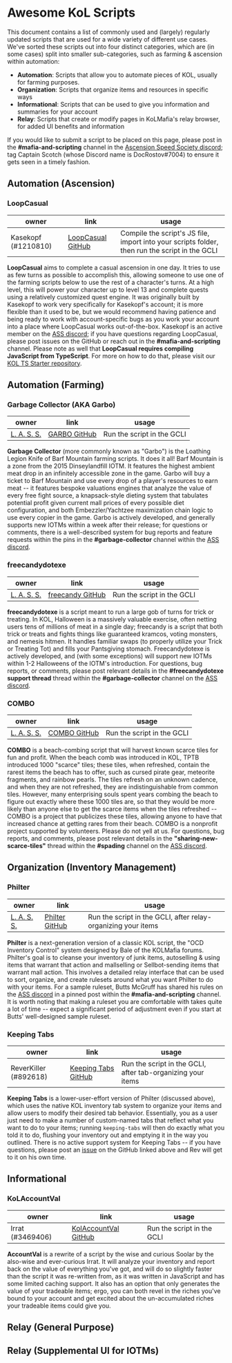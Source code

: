 # Awesome KoL Scripts

This document contains a list of commonly used and (largely) regularly updated scripts that are used for a wide variety of different use cases. We've sorted these scripts out into four distinct categories, which are (in some cases) split into smaller sub-categories, such as farming & ascension within automation:

- **Automation**: Scripts that allow you to automate pieces of KOL, usually for farming purposes.
- **Organization**: Scripts that organize items and resources in specific ways
- **Informational**: Scripts that can be used to give you information and summaries for your account
- **Relay**: Scripts that create or modify pages in KoLMafia's relay browser, for added UI benefits and information

If you would like to submit a script to be placed on this page, please post in the **#mafia-and-scripting** channel in the [Ascension Speed Society discord](https://discord.gg/8p7hh8BRSF); tag Captain Scotch (whose Discord name is DocRostov#7004) to ensure it gets seen in a timely fashion.

## Automation (Ascension)

### LoopCasual
| owner | link | usage |
|---------|------|---------|
| Kasekopf (#1210810) | [LoopCasual GitHub](https://github.com/Kasekopf/loop-casual) | Compile the script's JS file, import into your scripts folder, then run the script in the GCLI |

**LoopCasual** aims to complete a casual ascension in one day. It tries to use as few turns as possible to accomplish this, allowing someone to use one of the farming scripts below to use the rest of a character's turns. At a high level, this will power your character up to level 13 and complete quests using a relatively customized quest engine. It was originally built by Kasekopf to work very specifically for Kasekopf's account; it is more flexible than it used to be, but we would recommend having patience and being ready to work with account-specific bugs as you work your account into a place where LoopCasual works out-of-the-box. Kasekopf is an active member on the [ASS discord](https://discord.gg/8p7hh8BRSF); if you have questions regarding LoopCasual, please post issues on the GitHub or reach out in the **#mafia-and-scripting** channel. Please note as well that **LoopCasual requires compiling JavaScript from TypeScript**. For more on how to do that, please visit our [KOL TS Starter repository](https://github.com/docrostov/kol-ts-starter).

## Automation (Farming)

### Garbage Collector (AKA Garbo)
| owner | link | usage |
|---------|------|---------|
| [L. A. S. S.](https://github.com/Loathing-Associates-Scripting-Society) | [GARBO GitHub](https://github.com/Loathing-Associates-Scripting-Society/garbage-collector) | Run the script in the GCLI |

**Garbage Collector** (more commonly known as "Garbo") is the Loathing Legion Knife of Barf Mountain farming scripts. It does it all! Barf Mountain is a zone from the 2015 Dinseylandfill IOTM. It features the highest ambient meat drop in an infinitely accessible zone in the game. Garbo will buy a ticket to Barf Mountain and use every drop of a player's resources to earn meat -- it features bespoke valuations engines that analyze the value of every free fight source, a knapsack-style dieting system that tabulates potential profit given current mall prices of every possible diet configuration, and both Embezzler/Yachtzee maximization chain logic to use every copier in the game. Garbo is actively developed, and generally supports new IOTMs within a week after their release; for questions or comments, there is a well-described system for bug reports and feature requests within the pins in the **#garbage-collector** channel within the [ASS discord](https://discord.gg/8p7hh8BRSF).

### freecandydotexe
| owner | link | usage |
|---------|------|---------|
| [L. A. S. S.](https://github.com/Loathing-Associates-Scripting-Society) | [freecandy GitHub](https://github.com/loathing-Associates-Scripting-Society/freecandydotexe) | Run the script in the GCLI |

**freecandydotexe** is a script meant to run a large gob of turns for trick or treating. In KOL, Halloween is a massively valuable exercise, often netting users tens of millions of meat in a single day; freecandy is a script that both trick or treats and fights things like guaranteed kramcos, voting monsters, and nemesis hitmen. It handles familiar swaps (to properly utilize your Trick or Treating Tot) and fills your Pantsgiving stomach. Freecandydotexe is actively developed, and (with some exceptions) will support new IOTMs within 1-2 Halloweens of the IOTM's introduction. For questions, bug reports, or comments, please post relevant details in the **#freecandydotexe support thread** thread within the **#garbage-collector** channel on the [ASS discord](https://discord.gg/8p7hh8BRSF).

### COMBO
| owner | link | usage |
|---------|------|---------|
| [L. A. S. S.](https://github.com/Loathing-Associates-Scripting-Society) | [COMBO GitHub](https://github.com/loathing-Associates-Scripting-Society/combo) | Run the script in the GCLI |

**COMBO** is a beach-combing script that will harvest known scarce tiles for fun and profit. When the beach comb was introduced in KOL, TPTB introduced 1000 "scarce" tiles; these tiles, when refreshed, contain the rarest items the beach has to offer, such as cursed pirate gear, meteorite fragments, and rainbow pearls. The tiles refresh on an unknown cadence, and when they are not refreshed, they are indistinguishable from common tiles. However, many enterprising souls spent years combing the beach to figure out exactly where these 1000 tiles are, so that they would be more likely than anyone else to get the scarce items when the tiles refreshed -- COMBO is a project that publicizes these tiles, allowing anyone to have that increased chance at getting rares from their beach. COMBO is a nonprofit project supported by volunteers. Please do not yell at us. For questions, bug reports, and comments, please post relevant details in the **"sharing-new-scarce-tiles"** thread within the **#spading** channel on the [ASS discord](https://discord.gg/8p7hh8BRSF).

## Organization (Inventory Management)

### Philter
| owner | link | usage |
|---------|------|---------|
| [L. A. S. S.](https://github.com/Loathing-Associates-Scripting-Society) | [Philter GitHub](https://github.com/loathing-Associates-Scripting-Society/philter) | Run the script in the GCLI, after relay-organizing your items |

**Philter** is a next-generation version of a classic KOL script, the "OCD Inventory Control" system designed by Bale of the KOLMafia forums. Philter's goal is to cleanse your inventory of junk items, autoselling & using items that warrant that action and mallselling or Sellbot-sending items that warrant mall action. This involves a detailed relay interface that can be used to sort, organize, and create rulesets around what you want Philter to do with your items. For a sample ruleset, Butts McGruff has shared his rules on the [ASS discord](https://discord.gg/8p7hh8BRSF) in a pinned post within the **#mafia-and-scripting** channel. It is worth noting that making a ruleset you are comfortable with takes quite a lot of time -- expect a significant period of adjustment even if you start at Butts' well-designed sample ruleset. 

### Keeping Tabs
| owner | link | usage |
|---------|------|---------|
| ReverKiller (#892618) | [Keeping Tabs GitHub](https://github.com/pstalcup/keeping-tabs) | Run the script in the GCLI, after tab-organizing your items |

**Keeping Tabs** is a lower-user-effort version of Philter (discussed above), which uses the native KOL inventory tab system to organize your items and allow users to modify their desired tab behavior. Essentially, you as a user just need to make a number of custom-named tabs that reflect what you want to do to your items; running `keeping-tabs` will then do exactly what you told it to do, flushing your inventory out and emptying it in the way you outlined. There is no active support system for Keeping Tabs -- if you have questions, please post an [issue](https://github.com/pstalcup/keeping-tabs/issues) on the GitHub linked above and Rev will get to it on his own time. 

## Informational

### KoLAccountVal
| owner | link | usage |
|---------|------|---------|
| Irrat (#3469406) | [KolAccountVal GitHub](https://github.com/pstalcup/keeping-tabs) | Run the script in the GCLI |

**AccountVal** is a rewrite of a script by the wise and curious Soolar by the also-wise and ever-curious Irrat. It will analyze your inventory and report back on the value of everything you've got, and will do so slightly faster than the script it was re-written from, as it was written in JavaScript and has some limited caching support. It also has an option that only generates the value of your tradeable items; ergo, you can both revel in the riches you've bound to your account and get excited about the un-accumulated riches your tradeable items could give you.

## Relay (General Purpose)
## Relay (Supplemental UI for IOTMs)
